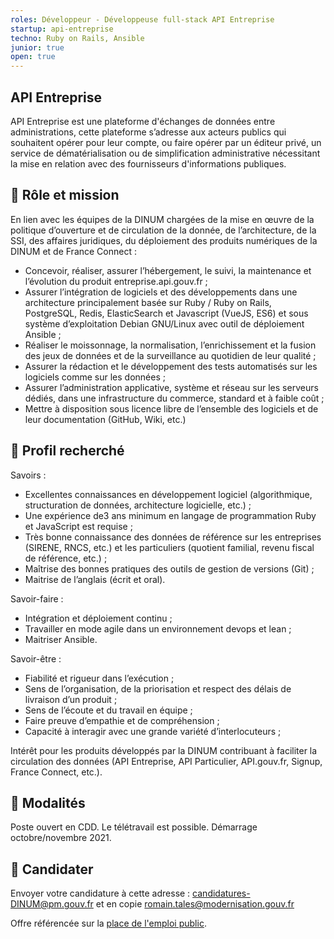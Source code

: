 ```yaml
---
roles: Développeur - Développeuse full-stack API Entreprise
startup: api-entreprise
techno: Ruby on Rails, Ansible
junior: true
open: true
---
```


## API Entreprise

API Entreprise est une plateforme d'échanges de données entre administrations, cette plateforme s’adresse aux acteurs publics qui souhaitent opérer pour leur compte, ou faire opérer par un éditeur privé, un service de dématérialisation ou de simplification administrative nécessitant la mise en relation avec des fournisseurs d'informations publiques.

## 🎯 Rôle et mission

En lien avec les équipes de la DINUM chargées de la mise en œuvre de la politique d’ouverture et de circulation de la donnée, de l’architecture, de la SSI, des affaires juridiques, du déploiement des produits numériques de la DINUM et de France Connect :

- Concevoir, réaliser, assurer l’hébergement, le suivi, la maintenance et l’évolution du produit entreprise.api.gouv.fr ;
- Assurer l’intégration de logiciels et des développements dans une architecture principalement basée sur Ruby / Ruby on Rails, PostgreSQL, Redis, ElasticSearch et Javascript (VueJS, ES6) et sous système d’exploitation Debian GNU/Linux avec outil de déploiement Ansible ;
- Réaliser le moissonnage, la normalisation, l’enrichissement et la fusion des jeux de données et de la surveillance au quotidien de leur qualité ;
- Assurer la rédaction et le développement des tests automatisés sur les logiciels comme sur les données ;
- Assurer l’administration applicative, système et réseau sur les serveurs dédiés, dans une infrastructure du commerce, standard et à faible coût ;
- Mettre à disposition sous licence libre de l’ensemble des logiciels et de leur documentation (GitHub, Wiki, etc.)

## 🔎 Profil recherché

Savoirs :

- Excellentes connaissances en développement logiciel (algorithmique, structuration de données, architecture logicielle, etc.) ;
- Une expérience de3 ans minimum en langage de programmation Ruby et JavaScript est requise ;
- Très bonne connaissance des données de référence sur les entreprises (SIRENE, RNCS, etc.) et les particuliers (quotient familial, revenu fiscal de référence, etc.) ;
- Maîtrise des bonnes pratiques des outils de gestion de versions (Git) ;
- Maitrise de l’anglais (écrit et oral).
 
Savoir-faire :

- Intégration et déploiement continu ;
- Travailler en mode agile dans un environnement devops et lean ;
- Maitriser Ansible.

Savoir-être :

- Fiabilité et rigueur dans l’exécution ;
- Sens de l’organisation, de la priorisation et respect des délais de livraison d’un produit ;
- Sens de l’écoute et du travail en équipe ;
- Faire preuve d’empathie et de compréhension ;
- Capacité à interagir avec une grande variété d’interlocuteurs ;

Intérêt pour les produits développés par la DINUM contribuant à faciliter la circulation des données (API Entreprise, API Particulier, API.gouv.fr, Signup, France Connect, etc.).

## 📝 Modalités

Poste ouvert en CDD. Le télétravail est possible. Démarrage octobre/novembre 2021.

## 🚀 Candidater

Envoyer votre candidature à cette adresse : candidatures-DINUM@pm.gouv.fr et en copie romain.tales@modernisation.gouv.fr

Offre référencée sur la [place de l'emploi public](https://place-emploi-public.gouv.fr/offre-emploi/developpeur-full-stack-api-entreprise-hf-reference-2021-700472/). 
